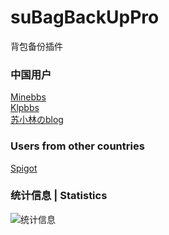 # suBagBackUpPro
背包备份插件
### 中国用户
[Minebbs](https://www.minebbs.com/resources/subagbackup-mod.7293/) <br>
[Klpbbs](https://klpbbs.com/thread-128752-1-1.html) <br>
[苏小林のblog](https://www.suxiaolin.top) 
### Users from other countries
[Spigot](https://www.spigotmc.org/resources/subagbackup%E2%80%94%E2%80%94%E2%AD%90automatically-backs-up-the-players-backpack%E2%AD%90.113817/)

### 统计信息 | Statistics
![统计信息](https://bstats.org/signatures/bukkit/suBagBackUp.svg)

